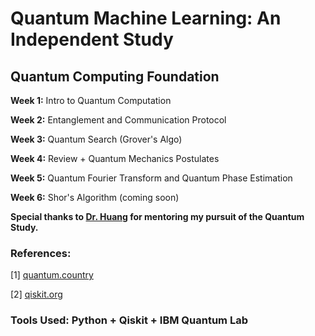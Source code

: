 # Quantum Machine Learning: An Independent Study

## Quantum Computing Foundation

**Week 1:** Intro to Quantum Computation

**Week 2:** Entanglement and Communication Protocol

**Week 3:** Quantum Search (Grover's Algo)

**Week 4:** Review + Quantum Mechanics Postulates

**Week 5:** Quantum Fourier Transform and Quantum Phase Estimation

**Week 6:** Shor's Algorithm (coming soon)

**Special thanks to [Dr. Huang](https://danehuang.github.io/index.html) for mentoring my pursuit of the Quantum Study.**

### References:

[1] [quantum.country](https://quantum.country/)

[2] [qiskit.org](https://qiskit.org/)

### **Tools Used:** Python + Qiskit + IBM Quantum Lab
